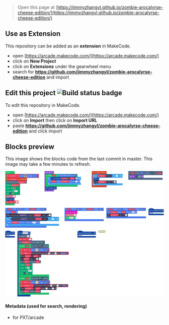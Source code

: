  


> Open this page at [https://jimmyzhangyl.github.io/zombie-arocalyrse-cheese-edition/](https://jimmyzhangyl.github.io/zombie-arocalyrse-cheese-edition/)

## Use as Extension

This repository can be added as an **extension** in MakeCode.

* open [https://arcade.makecode.com/](https://arcade.makecode.com/)
* click on **New Project**
* click on **Extensions** under the gearwheel menu
* search for **https://github.com/jimmyzhangyl/zombie-arocalyrse-cheese-edition** and import

## Edit this project ![Build status badge](https://github.com/jimmyzhangyl/zombie-arocalyrse-cheese-edition/workflows/MakeCode/badge.svg)

To edit this repository in MakeCode.

* open [https://arcade.makecode.com/](https://arcade.makecode.com/)
* click on **Import** then click on **Import URL**
* paste **https://github.com/jimmyzhangyl/zombie-arocalyrse-cheese-edition** and click import

## Blocks preview

This image shows the blocks code from the last commit in master.
This image may take a few minutes to refresh.

![A rendered view of the blocks](https://github.com/jimmyzhangyl/zombie-arocalyrse-cheese-edition/raw/master/.github/makecode/blocks.png)

#### Metadata (used for search, rendering)

* for PXT/arcade
<script src="https://makecode.com/gh-pages-embed.js"></script><script>makeCodeRender("{{ site.makecode.home_url }}", "{{ site.github.owner_name }}/{{ site.github.repository_name }}");</script>
